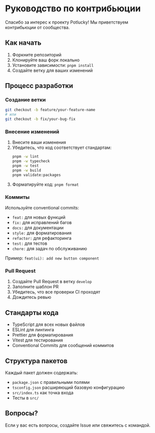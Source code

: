 # Руководство по контрибьюции

Спасибо за интерес к проекту Potlucky! Мы приветствуем контрибьюции от сообщества.

## Как начать

1. Форкните репозиторий
2. Клонируйте ваш форк локально
3. Установите зависимости: `pnpm install`
4. Создайте ветку для ваших изменений

## Процесс разработки

### Создание ветки

```bash
git checkout -b feature/your-feature-name
# или
git checkout -b fix/your-bug-fix
```

### Внесение изменений

1. Внесите ваши изменения
2. Убедитесь, что код соответствует стандартам:
   ```bash
   pnpm -w lint
   pnpm -w typecheck
   pnpm -w test
   pnpm -w build
   pnpm validate:packages
   ```
3. Форматируйте код: `pnpm format`

### Коммиты

Используйте conventional commits:

- `feat:` для новых функций
- `fix:` для исправлений багов
- `docs:` для документации
- `style:` для форматирования
- `refactor:` для рефакторинга
- `test:` для тестов
- `chore:` для задач по обслуживанию

Пример: `feat(ui): add new button component`

### Pull Request

1. Создайте Pull Request в ветку `develop`
2. Заполните шаблон PR
3. Убедитесь, что все проверки CI проходят
4. Дождитесь ревью

## Стандарты кода

- TypeScript для всех новых файлов
- ESLint для линтинга
- Prettier для форматирования
- Vitest для тестирования
- Conventional Commits для сообщений коммитов

## Структура пакетов

Каждый пакет должен содержать:
- `package.json` с правильными полями
- `tsconfig.json` расширяющий базовую конфигурацию
- `src/index.ts` как точка входа
- Тесты в `src/`

## Вопросы?

Если у вас есть вопросы, создайте Issue или свяжитесь с командой.
